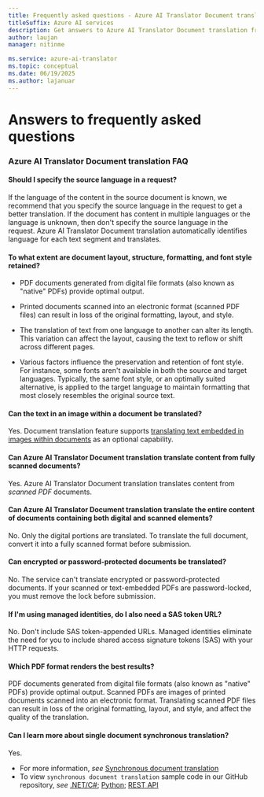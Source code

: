```yaml
---
title: Frequently asked questions - Azure AI Translator Document translation
titleSuffix: Azure AI services
description: Get answers to Azure AI Translator Document translation frequently asked questions.
author: laujan
manager: nitinme

ms.service: azure-ai-translator
ms.topic: conceptual
ms.date: 06/19/2025
ms.author: lajanuar
---
```


<!-- markdownlint-disable MD001 -->

# Answers to frequently asked questions

### Azure AI Translator Document translation FAQ

#### Should I specify the source language in a request?

If the language of the content in the source document is known, we recommend that you specify the source language in the request to get a better translation. If the document has content in multiple languages or the language is unknown, then don't specify the source language in the request. Azure AI Translator Document translation automatically identifies language for each text segment and translates.

#### To what extent are document layout, structure, formatting, and font style retained?

* PDF documents generated from digital file formats (also known as "native" PDFs) provide optimal output.

* Printed documents scanned into an electronic format (scanned PDF files) can result in loss of the original formatting, layout, and style.

* The translation of text from one language to another can alter its length. This variation can affect the layout, causing the text to reflow or shift across different pages.

* Various factors influence the preservation and retention of font style. For instance, some fonts aren't available in both the source and target languages. Typically, the same font style, or an optimally suited alternative, is applied to the target language to maintain formatting that most closely resembles the original source text.

#### Can the text in an image within a document be translated?

Yes. Document translation feature supports [translating text embedded in images within documents](how-to-guides/use-rest-api-programmatically.md#translate-text-embedded-within-images-in-documents-) as an optional capability.

#### Can Azure AI Translator Document translation translate content from fully scanned documents?

Yes. Azure AI Translator Document translation translates content from _scanned PDF_ documents.

#### Can Azure AI Translator Document translation translate the entire content of documents containing both digital and scanned elements?

No. Only the digital portions are translated. To translate the full document, convert it into a fully scanned format before submission.

#### Can encrypted or password-protected documents be translated?

No. The service can't translate encrypted or password-protected documents. If your scanned or text-embedded PDFs are password-locked, you must remove the lock before submission.

#### If I'm using managed identities, do I also need a SAS token URL?

No. Don't include SAS token-appended URLs. Managed identities eliminate the need for you to include shared access signature tokens (SAS) with your HTTP requests.

#### Which PDF format renders the best results?

PDF documents generated from digital file formats (also known as "native" PDFs) provide optimal output. Scanned PDFs are images of printed documents scanned into an electronic format. Translating scanned PDF files can result in loss of the original formatting, layout, and style, and affect the quality of the translation.

#### Can I learn more about single document synchronous translation?

Yes.

* For more information, *see* [Synchronous document translation](overview.md#synchronous-translation)
* To view `synchronous document translation` sample code in our GitHub repository, *see* [.NET/C#](https://github.com/Azure/azure-sdk-for-net/blob/main/sdk/translation/Azure.AI.Translation.Document/samples/Sample5_SynchronousTranslation.md); [Python](https://github.com/Azure/azure-sdk-for-python/blob/azure-ai-translation-document_1.0.0/sdk/translation/azure-ai-translation-document/samples/sample_begin_translation.py); [REST API](quickstarts/rest-api.md#synchronously-translate-a-single-document-post)
